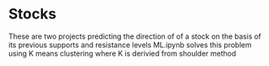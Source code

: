 # Stocks
These are two projects predicting the direction of of a stock on the basis of its previous supports and resistance levels
ML.ipynb solves this problem using K means clustering where K is derivied from shoulder method
